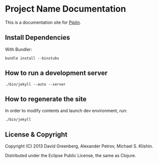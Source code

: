 # Project Name Documentation

This is a documentation site for [Piplin](http://piplin.org).

## Install Dependencies

With Bundler:

    bundle install --binstubs


## How to run a development server

    ./bin/jekyll --auto --server


## How to regenerate the site

In order to modify contents and launch dev environment, run:

    ./bin/jekyll


## License & Copyright

Copyright (C) 2013 David Greenberg, Alexander Petrov, Michael S. Klishin.

Distributed under the Eclipse Public License, the same as Clojure.
